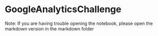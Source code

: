 # GoogleAnalyticsChallenge

Note: If you are having trouble opening the notebook, please open the markdown version in the markdown folder
